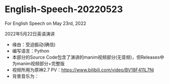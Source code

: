 # English-Speech-20220523
For English Speech on May 23rd, 2022

2022年5月22日英语演讲

- 缘由：受迫振动(确信)
- 编写语言：Python
- 本部分的Source Code包含了演讲的manim视频部分(无音频)，但Releases中为manim视频部分+完整版
- 视频所用为原神2.7 PV：https://www.bilibili.com/video/BV18F411L7Nj 
- 背景音乐为：

